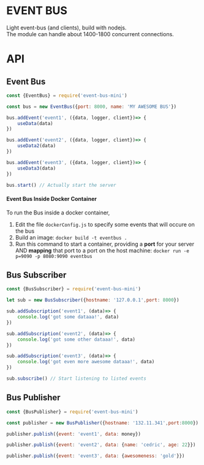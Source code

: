 # EVENT BUS

Light event-bus (and clients), build with nodejs.  
The module can handle about 1400-1800 concurrent connections.

# API

## Event Bus

```javascript
const {EventBus} = require('event-bus-mini')

const bus = new EventBus({port: 8000, name: 'MY AWESOME BUS'})

bus.addEvent('event1', ({data, logger, client})=> {
    useData(data)
})

bus.addEvent('event2', ({data, logger, client})=> {
    useData2(data)
})

bus.addEvent('event3', ({data, logger, client})=> {
    useData3(data)
})

bus.start() // Actually start the server
```

#### Event Bus Inside Docker Container

To run the Bus inside a docker container,

  1. Edit the file `dockerConfig.js` to specify some events that will occure on the bus
  2. Build an image: `docker build -t eventbus .`
  3. Run this command to start a container, providing a **port** for your server AND **mapping** that port to a port on the host machine: `docker run -e p=9090 -p 8080:9090 eventbus`

## Bus Subscriber

```javascript
const {BusSubscriber} = require('event-bus-mini')

let sub = new BusSubscriber({hostname: '127.0.0.1',port: 8000})

sub.addSubscription('event1', (data)=> {
    console.log('got some dataaa!', data)
})

sub.addSubscription('event2', (data)=> {
    console.log('got some other dataaa!', data)
})

sub.addSubscription('event3', (data)=> {
    console.log('got even more awesome dataaa!', data)
})

sub.subscribe() // Start listening to listed events
```

## Bus Publisher

```javascript
const {BusPublisher} = require('event-bus-mini')

const publisher = new BusPublisher({hostname: '132.11.341',port:8000})

publisher.publish({event: 'event1', data: money})

publisher.publish({event: 'event2', data: {name: 'cedric', age: 22}})

publisher.publish({event: 'event3', data: {awesomeness: 'gold'}})
```
